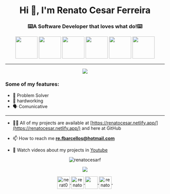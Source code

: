 
<h1 align="center">Hi 👋, I'm Renato Cesar Ferreira</h1>
<h3 align="center">⌨️A Software Developer that loves what do!⌨️</h3>

<p align="center">
  <img src="https://image.flaticon.com/icons/svg/919/919828.svg"  width="70 height="70/>
  <img src="https://image.flaticon.com/icons/svg/919/919851.svg" width="70 height="70/> 
  <img src="https://image.flaticon.com/icons/svg/919/919852.svg" width="70" height="70">
  <img src="https://image.flaticon.com/icons/svg/919/919836.svg" width="70" height="70"/>
  <img src="https://image.flaticon.com/icons/svg/919/919854.svg" width="70" height="70"/>
  <img src="https://user-images.githubusercontent.com/62253156/111311671-dda60b00-8634-11eb-9612-dddf7ed2c90b.png" width="70" height="70"/>

  <!-- https://image.flaticon.com/icons/svg/2570/2570575.svg -->
</p>

<hr>


<p align="center">
<img  src="https://media.giphy.com/media/zOvBKUUEERdNm/giphy.gif"/>
</p>


### Some of my features:
- 🧩 Problem Solver
- 💪 hardworking
- 🗣️ Comunicative 

<hr>

- 👨‍💻 All of my projects are available at [https://renatocesar.netlify.app/](https://renatocesar.netlify.app/) and here at GitHub

- 📫 How to reach me **re.fbarcellos@hotmail.com**

- 📼 Watch videos about my projects in <a  href="https://www.youtube.com/channel/UCHPXJJhhkw1i7oAkq_Mcumw?view_as=subscriber">Youtube <a/>


 
<p align="center">
  <img src="https://github-readme-stats.vercel.app/api?username=RenatoCesarF&show_icons=true&theme=cobalt" alt="renatocesarf" /> 
</p>

<p align="center">
<a  href="https://renatocesar.netlify.app/">
 <img src="https://img.icons8.com/dusk/64/000000/favourite-file.png"/>
</a>
</p>




<p align="center">
  <a href="re.fbarcellos@hotmail.com" src="https://image.flaticon.com/icons/svg/408/408195.svg" width="20" height="20"> <a/>
<p/>
    
<p align="center">
  
  <a href="https://twitter.com/nerat0" target="blank">
    <img align="center" src="https://img.icons8.com/dusk/64/000000/twitter.png" alt="nerat0" height="40" width="40" />
  </a>
  
  <a href="https://www.youtube.com/channel/UCHPXJJhhkw1i7oAkq_Mcumw?view_as=subscriber" target="blank">
    <img align="center" src="https://img.icons8.com/dusk/64/000000/youtube-play.png" alt="renatocesar" height="40" width="40"  />
  </a>
  
  <a href="https://www.linkedin.com/in/renato-cesar-a31534193/" target="blank">
    <img  align="center" src="https://img.icons8.com/dusk/64/000000/linkedin.png"   height="40" width="40"/>
  </a>
  
  <a href="https://medium.com/@re.fbarcellossg" target="blank">
    <img align="center" src="https://img.icons8.com/dusk/64/000000/medium-new.png" alt="renatocesar" height="40" width="40"  />
  </a>

<img />

</p>
